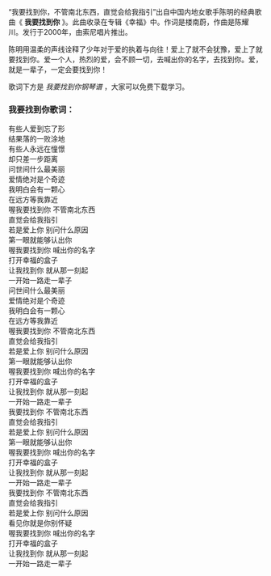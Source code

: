 

“我要找到你，不管南北东西，直觉会给我指引”出自中国内地女歌手陈明的经典歌曲《 **我要找到你**
》。此曲收录在专辑《幸福》中。作词是楼南蔚，作曲是陈耀川。发行于2000年，由索尼唱片推出。

陈明用温柔的声线诠释了少年对于爱的执着与向往！爱上了就不会犹豫，爱上了就要找到你。爱一个人，热烈的爱，会不顾一切，去喊出你的名字，去找到你。爱，就是一辈子，一定会要找到你！

歌词下方是 _我要找到你钢琴谱_ ，大家可以免费下载学习。

### 我要找到你歌词：

有些人爱到忘了形  
结果落的一败涂地  
有些人永远在憧憬  
却只差一步距离  
问世间什么最美丽  
爱情绝对是个奇迹  
我明白会有一颗心  
在远方等我靠近  
喔我要找到你 不管南北东西  
直觉会给我指引  
若是爱上你 别问什么原因  
第一眼就能够认出你  
喔我要找到你 喊出你的名字  
打开幸福的盒子  
让我找到你 就从那一刻起  
一开始一路走一辈子  
问世间什么最美丽  
爱情绝对是个奇迹  
我明白会有一颗心  
在远方等我靠近  
喔我要找到你 不管南北东西  
直觉会给我指引  
若是爱上你 别问什么原因  
第一眼就能够认出你  
喔我要找到你 喊出你的名字  
打开幸福的盒子  
让我找到你 就从那一刻起  
一开始一路走一辈子  
我要找到你 不管南北东西  
直觉会给我指引  
若是爱上你 别问什么原因  
第一眼就能够认出你  
喔我要找到你 喊出你的名字  
打开幸福的盒子  
让我找到你 就从那一刻起  
一开始一路走一辈子  
我要找到你 不管南北东西  
直觉会给我指引  
若是爱上你 别问什么原因  
看见你就是你别怀疑  
喔我要找到你 喊出你的名字  
打开幸福的盒子  
让我找到你 就从那一刻起  
一开始一路走一辈子

